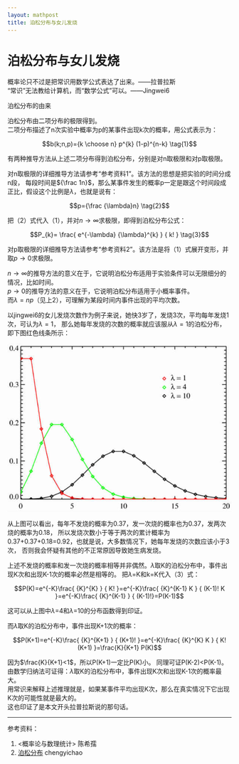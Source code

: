 ```yaml
---
layout: mathpost
title: 泊松分布与女儿发烧
---
```


# 泊松分布与女儿发烧 #

概率论只不过是把常识用数学公式表达了出来。——拉普拉斯<br/>
“常识”无法教给计算机，而“数学公式”可以。——Jingwei6

泊松分布的由来 

泊松分布由二项分布的极限得到。<br/>
二项分布描述了n次实验中概率为p的某事件出现k次的概率，用公式表示为：

$$b(k;n,p)={k \choose n} p^{k} (1-p)^{n-k} \tag{1}$$

有两种推导方法从上述二项分布得到泊松分布，分别是对n取极限和对p取极限。

对n取极限的详细推导方法请参考“参考资料1”。该方法的思想是把实验的时间分成n段，
每段时间是${\frac 1n}$，那么某事件发生的概率p一定是跟这个时间段成正比，假设这个比例是${\lambda}$，也就是说有：

$$p={\frac {\lambda}n} \tag{2}$$

把（2）式代入（1），并对$n \to \infty$求极限，即得到泊松分布公式：

$$P_{k}= \frac{ e^{-\lambda} {\lambda}^{k} } { k! } \tag{3}$$

对p取极限的详细推导方法请参考“参考资料2”。该方法是将（1）式展开变形，并取$p \to 0$求极限。

$n \to \infty$的推导方法的意义在于，它说明泊松分布适用于实验条件可以无限细分的情况，比如时间。<br/>
$p \to 0$的推导方法的意义在于，它说明泊松分布适用于小概率事件。<br/>
而${\lambda}=np$（见上2），可理解为某段时间内事件出现的平均次数。

以jingwei6的女儿发烧次数作为例子来说，她快3岁了，发烧3次，平均每年发烧1次，可认为${\lambda}=1$，
那么她每年发烧的次数的概率就应该服从${\lambda}=1$的泊松分布，即下图红色线条所示：

![lambda=1,4,10的泊松分布表](/images/Poisson_distribution_right.jpg)

从上图可以看出，每年不发烧的概率为0.37，发一次烧的概率也为0.37，发两次烧的概率为0.18，
所以发烧次数小于等于两次的累计概率为0.37+0.37+0.18=0.92，也就是说，大多数情况下，她每年发烧的次数应该小于3次，
否则我会怀疑有其他的不正常原因导致她生病发烧。

上述不发烧的概率和发一次烧的概率相等并非偶然。${\lambda}$取K的泊松分布中，事件出现K次和出现K-1次的概率必然是相等的。
把${\lambda}$=K和k=K代入（3）式：

$$P(K)=e^{-K}\frac{ {K}^{K} } { K! }=e^{-K}\frac{ {K}^{K-1} K } { (K-1)! K }=e^{-K}\frac{ {K}^{K-1} } { (K-1)!}=P(K-1)$$

这可以从上图中${\lambda}$=4和${\lambda}$=10的分布函数得到印证。

而${\lambda}$取K的泊松分布中，事件出现K+1次的概率：

$$P(K+1)=e^{-K}\frac{ {K}^{K+1} } { (K+1)! }=e^{-K}\frac{ {K}^{K} K } { K! (K+1) }=\frac{K}{K+1} P(K)$$

因为$\frac{K}{K+1}<1$，所以P(K+1)一定比P(K)小。
同理可证P(K-2)<P(K-1)。<br/>
由数学归纳法可证得：${\lambda}$取K的泊松分布中，事件出现K次和出现K-1次的概率最大。<br/>
用常识来解释上述推理就是，如果某事件平均出现K次，那么在真实情况下它出现K次的可能性就是最大的。<br/>
这也印证了是本文开头拉普拉斯说的那句话。

---
参考资料：

1. <概率论与数理统计> 陈希孺
2. [泊松分布](http://blog.chengyichao.info/2011/05/03/poisson-distribution/) chengyichao
